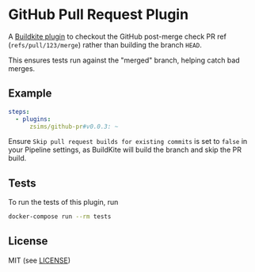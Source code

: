 # GitHub Pull Request Plugin

A [Buildkite plugin](https://buildkite.com/docs/agent/v3/plugins) to checkout the GitHub post-merge check PR ref (`refs/pull/123/merge`) rather than building the branch `HEAD`.

This ensures tests run against the "merged" branch, helping catch bad merges.

## Example

```yml
steps:
  - plugins:
      zsims/github-pr#v0.0.3: ~
```

Ensure `Skip pull request builds for existing commits` is set to `false` in your Pipeline settings, as BuildKite will build the branch and skip the PR build.

## Tests

To run the tests of this plugin, run
```sh
docker-compose run --rm tests
```

## License

MIT (see [LICENSE](LICENSE))
